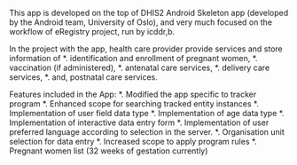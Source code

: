 This app is developed on the top of DHIS2 Android Skeleton app (developed by the Android team, University of Oslo), and very much focused on the workflow of eRegistry project, run by icddr,b.

In the project with the app, health care provider provide services and store information of 
*. identification and enrollment of pregnant women, 
*. vaccination (if administered), 
*. antenatal care services, 
*. delivery care services, 
*. and, postnatal care services.

Features included in the App: 
*. Modified the app specific to tracker program 
*. Enhanced scope for searching tracked entity instances 
*. Implementation of user field data type 
*. Implementation of age data type 
*. Implementation of interactive data entry form 
*. Implementation of user preferred language according to selection in the server. 
*. Organisation unit selection for data entry 
*. Increased scope to apply program rules 
*. Pregnant women list (32 weeks of gestation currently)
